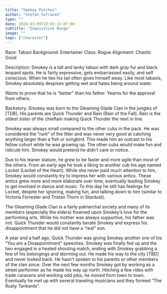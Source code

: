 ```yaml
---
title: "Smokey Patches"
author: "Stefan Safranek"
type: ""
date: 2020-03-09T18:03:13-07:00
subtitle: "Inquisitive Rouge"
image: ""
tags: ["character"]
---
```




Race: Tabaxi
Background: Entertainer
Class: Rogue
Alignment: Chaotic Good


Description:
Smokey is a tall and lanky tabaxi with dark gray fur and black leopard spots. He is fairly expressive, gets embarrassed easily, and self conscious. When he lies his tail often gives himself away. Like most tabaxis, Smokey absolutely despises getting wet and hates being around water.

Wants to prove that he is “better” than his father.
Yearns for the approval from others.


Backstory:
Smokey was born to the Gleaming Glade Clan in the jungles of [TDB]. His parents are Quick Thunder and Rain (Rain of the Fall). Rain is the oldest sister of the chieftain making Quick Thunder the next in line.

Smokey was always small compared to the other cubs in the pack. He was considered the “runt” of the litter and was never very good at catching anything larger than a fish or songbird. This made him an outcast to his fellow cohort while he was growing up. The other cubs would make fun and ridicule him. Smokey would pretend he didn’t care or notice.

Due to his leaner stature, he grew to be faster and more agile than most of the others.
From an early age he took a liking to another cub his age named Locket (Locket of the Heart). While she never paid much attention to him, Smokey would constantly try to impress her with various antics. These antics grew more and more elaborate over time, eventually leading Smokey to get involved in dance and music. To this day he still has feelings for Locket, despite her ignoring, making fun, and talking down to him (similar to Victoria Forrester and Tristan Thorn in Stardust).

The Gleaming Glade Clan is a fairly patriarchal society and many of its members (especially the elders) frowned upon Smokey’s love for the performing arts. While his mother was always supportive, his father was not. Quick Thunder would constantly berate Smokey and express his disappointment that he did not have a “real” son.

A year and a half ago, Quick Thunder was giving Smokey another one of his “You are a Disappointment” speeches. Smokey was finally fed up and the two engaged in a heated shouting match, ending with Smokey grabbing a few of his belongings and storming out. He made his way to the city [TBD] and never looked back. He hasn’t spoken to his parents or other members of the clan since.
Over the next few months Smokey got by working as a street performer as he made his way up north. Hitching a few rides with trade caravans and working odd jobs, he moved from town to town. Eventually he met up with several traveling musicians and they formed “The Rusty Tankards”.
